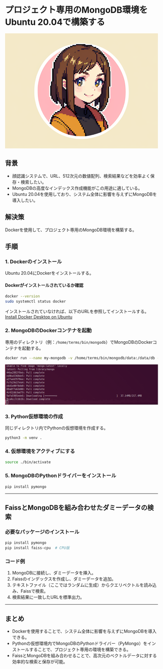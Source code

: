
# プロジェクト専用のMongoDB環境をUbuntu 20.04で構築する

![](assets/66bb290d191781dbfd896d635596763dbe3bebba.png)

## 背景
- 顔認識システムで、URL、512次元の数値配列、検索結果などを効率よく保存・検索したい。
- MongoDBの高度なインデックス作成機能がこの用途に適している。
- Ubuntu 20.04を使用しており、システム全体に影響を与えずにMongoDBを導入したい。

## 解決策
Dockerを使用して、プロジェクト専用のMongoDB環境を構築する。

## 手順

### 1. Dockerのインストール
Ubuntu 20.04にDockerをインストールする。
#### Dockerがインストールされているか確認
```bash
docker --version
sudo systemctl status docker
```
インストールされていなければ、以下のURLを参照してインストールする。
[Install Docker Desktop on Ubuntu](https://docs.docker.com/desktop/install/ubuntu/)

### 2. MongoDBのDockerコンテナを起動
専用のディレクトリ（例：`/home/terms/bin/mongodb`）でMongoDBのDockerコンテナを起動する。
```bash
docker run --name my-mongodb -v /home/terms/bin/mongodb/data:/data/db -p 27017:27017 -d mongo
```
![](assets/2023-09-27-17-36-39.png)

### 3. Python仮想環境の作成
同じディレクトリ内でPythonの仮想環境を作成する。
```bash
python3 -m venv .
```

### 4. 仮想環境をアクティブにする
```bash
source ./bin/activate
```

### 5. MongoDBのPythonドライバーをインストール
```bash
pip install pymongo
```

---

## FaissとMongoDBを組み合わせたダミーデータの検索

### 必要なパッケージのインストール
```bash
pip install pymongo
pip install faiss-cpu  # CPU版
```

### コード例
1. MongoDBに接続し、ダミーデータを挿入。
2. Faissのインデックスを作成し、ダミーデータを追加。
3. テキストファイル（ここではランダムに生成）からクエリベクトルを読み込み、Faissで検索。
4. 検索結果に一致したURLを標準出力。



---

## まとめ
- Dockerを使用することで、システム全体に影響を与えずにMongoDBを導入できる。
- Pythonの仮想環境内でMongoDBのPythonドライバー（PyMongo）をインストールすることで、プロジェクト専用の環境を構築できる。
- FaissとMongoDBを組み合わせることで、高次元のベクトルデータに対する効率的な検索と保存が可能。
